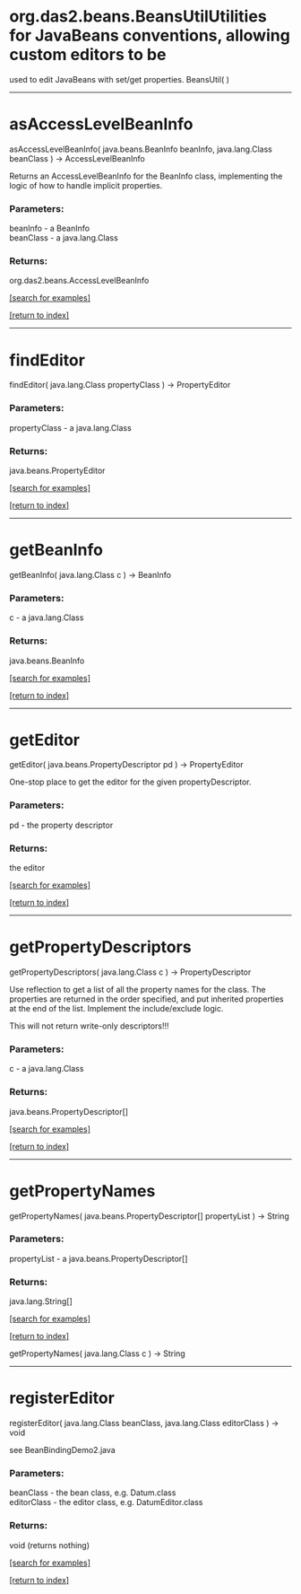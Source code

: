 # org.das2.beans.BeansUtilUtilities for JavaBeans conventions, allowing custom editors to be 
 used to edit JavaBeans with set/get properties.
BeansUtil( )


***
<a name="asAccessLevelBeanInfo"></a>
# asAccessLevelBeanInfo
asAccessLevelBeanInfo( java.beans.BeanInfo beanInfo, java.lang.Class beanClass ) &rarr; AccessLevelBeanInfo

Returns an AccessLevelBeanInfo for the BeanInfo class, implementing the logic
 of how to handle implicit properties.

### Parameters:
beanInfo - a BeanInfo
<br>beanClass - a java.lang.Class

### Returns:
org.das2.beans.AccessLevelBeanInfo


<a href="https://github.com/autoplot/dev/search?q=asAccessLevelBeanInfo&unscoped_q=asAccessLevelBeanInfo">[search for examples]</a>

<a href="https://github.com/autoplot/documentation/blob/master/javadoc/index-all.md">[return to index]</a>

***
<a name="findEditor"></a>
# findEditor
findEditor( java.lang.Class propertyClass ) &rarr; PropertyEditor



### Parameters:
propertyClass - a java.lang.Class

### Returns:
java.beans.PropertyEditor


<a href="https://github.com/autoplot/dev/search?q=findEditor&unscoped_q=findEditor">[search for examples]</a>

<a href="https://github.com/autoplot/documentation/blob/master/javadoc/index-all.md">[return to index]</a>

***
<a name="getBeanInfo"></a>
# getBeanInfo
getBeanInfo( java.lang.Class c ) &rarr; BeanInfo



### Parameters:
c - a java.lang.Class

### Returns:
java.beans.BeanInfo


<a href="https://github.com/autoplot/dev/search?q=getBeanInfo&unscoped_q=getBeanInfo">[search for examples]</a>

<a href="https://github.com/autoplot/documentation/blob/master/javadoc/index-all.md">[return to index]</a>

***
<a name="getEditor"></a>
# getEditor
getEditor( java.beans.PropertyDescriptor pd ) &rarr; PropertyEditor

One-stop place to get the editor for the given propertyDescriptor.

### Parameters:
pd - the property descriptor

### Returns:
the editor

<a href="https://github.com/autoplot/dev/search?q=getEditor&unscoped_q=getEditor">[search for examples]</a>

<a href="https://github.com/autoplot/documentation/blob/master/javadoc/index-all.md">[return to index]</a>

***
<a name="getPropertyDescriptors"></a>
# getPropertyDescriptors
getPropertyDescriptors( java.lang.Class c ) &rarr; PropertyDescriptor

Use reflection to get a list of all the property names for the class.
 The properties are returned in the order specified, and put inherited properties
 at the end of the list.  Implement the include/exclude logic.  
 
 This will not return write-only descriptors!!!

### Parameters:
c - a java.lang.Class

### Returns:
java.beans.PropertyDescriptor[]


<a href="https://github.com/autoplot/dev/search?q=getPropertyDescriptors&unscoped_q=getPropertyDescriptors">[search for examples]</a>

<a href="https://github.com/autoplot/documentation/blob/master/javadoc/index-all.md">[return to index]</a>

***
<a name="getPropertyNames"></a>
# getPropertyNames
getPropertyNames( java.beans.PropertyDescriptor[] propertyList ) &rarr; String



### Parameters:
propertyList - a java.beans.PropertyDescriptor[]

### Returns:
java.lang.String[]


<a href="https://github.com/autoplot/dev/search?q=getPropertyNames&unscoped_q=getPropertyNames">[search for examples]</a>

<a href="https://github.com/autoplot/documentation/blob/master/javadoc/index-all.md">[return to index]</a>

getPropertyNames( java.lang.Class c ) &rarr; String<br>
***
<a name="registerEditor"></a>
# registerEditor
registerEditor( java.lang.Class beanClass, java.lang.Class editorClass ) &rarr; void

see BeanBindingDemo2.java

### Parameters:
beanClass - the bean class, e.g. Datum.class
<br>editorClass - the editor class, e.g. DatumEditor.class

### Returns:
void (returns nothing)


<a href="https://github.com/autoplot/dev/search?q=registerEditor&unscoped_q=registerEditor">[search for examples]</a>

<a href="https://github.com/autoplot/documentation/blob/master/javadoc/index-all.md">[return to index]</a>

